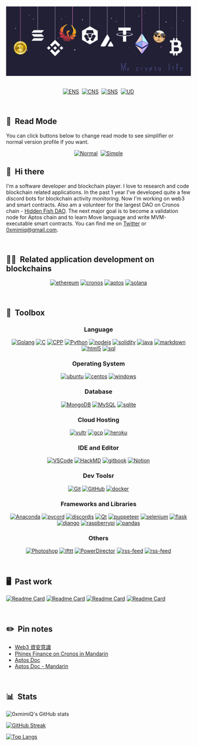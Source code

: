 ![Banner](../assets/banner-anime.png)
&nbsp;

<p align="center">
<a href="https://etherscan.io/address/0x03762c4478518FBf036ed6062FE9035D2e6D0670" target="_blank"><img src="https://shields.io/badge/ENS-0xmimiQ.eth-blue?logo&style=for-the-badge" alt="ENS"/></a> &nbsp;<a href="https://cronoscan.com/address/0x03762c4478518FBf036ed6062FE9035D2e6D0670" target="_blank"><img src="https://shields.io/badge/CNS-0xmimiQ.cro-9cf?logo&style=for-the-badge" alt="CNS"/></a> &nbsp;<a href="https://solscan.io/account/55r7FvKkcddtgSDfGLKuLwjgJ5o5QiKpopWK7GMgwE2A" target="_blank"><img src="https://shields.io/badge/SNS-0xmimiQ.sol-834ce0?logo&style=for-the-badge" alt="SNS"/></a> &nbsp;<a href="https://ud.me/0xmimiq.x" target="_blank"><img src="https://shields.io/badge/UD-0xmimiQ.x-4b92c4?logo&style=for-the-badge" alt="UD"/></a>
</p>

&nbsp;

## 👀 &nbsp;Read Mode
You can click buttons below to change read mode to see simplifier or normal version profile if you want.
<p align="center">
<a href="/README.md"><img src="https://shields.io/badge/Read%20Mode-Normal-834ce0?logo=GitHub&style=for-the-badge" alt="Normal"/></a> &nbsp;<a href="/versions/README.md"><img src="https://shields.io/badge/Read%20Mode-Simple-b942f5?logo=GitHub&style=for-the-badge" alt="Simple"/></a>
</p>

## 👋 &nbsp;Hi there
I'm a software developer and blockchain player. I love to research and code blockchain related applications. In the past 1 year I've developed quite a few discord bots for blockchain activity monitoring. Now I'm working on web3 and smart contracts. Also am a volunteer for the largest DAO on Cronos chain - [Hidden Fish DAO](https://twitter.com/HiddenFishDAO). The next major goal is to become a validation node for Aptos chain and to learn Move language and write MVM-executable smart contracts. You can find me on [Twitter](https://twitter.com/0xmimiQ) or 0xmimiq@gmail.com.

&nbsp;

## 👨‍💻 &nbsp;Related application development on blockchains
<p align="center">
<a href="https://ethereum.org/" target="_blank"><img src="https://img.shields.io/badge/Ethereum-3C3C3D?style=for-the-badge" alt="ethereum"/></a>
<a href="https://cronos.org/" target="_blank"><img src="https://img.shields.io/badge/Cronos-375BD2?style=for-the-badge" alt="cronos"/></a>
<a href="https://aptoslabs.com/" target="_blank"><img src="https://img.shields.io/badge/Aptos-0AC18E?style=for-the-badge" alt="aptos"/></a>
<a href="https://solana.com/" target="_blank"><img src="https://img.shields.io/badge/Solana-834ce0?style=for-the-badge" alt="solana"/></a>
</p>

&nbsp;

## 🧰 &nbsp;Toolbox
<h3 align="center">Language</h3>
<p align="center">
  <a href="https://go.dev/" target="_blank"><img src="https://img.shields.io/badge/go-%2300ADD8.svg?style=for-the-badge&logo=go&logoColor=white" alt="Golang"/></a>
  <a href="https://www.iso.org/standard/74528.html" target="_blank"><img src="https://img.shields.io/badge/c-%2300599C.svg?style=for-the-badge&logo=c&logoColor=white" alt="C"/></a>
  <a href="https://isocpp.org/" target="_blank"><img src="https://img.shields.io/badge/c++-%2300599C.svg?style=for-the-badge&logo=c%2B%2B&logoColor=white" alt="CPP"/></a>
  <a href="https://www.python.org/" target="_blank"><img src="https://img.shields.io/badge/python-3670A0?style=for-the-badge&logo=python&logoColor=ffdd54" alt="Python"/></a>
  <a href="https://nodejs.org/en/" target="_blank"><img src="https://img.shields.io/badge/node.js-6DA55F?style=for-the-badge&logo=node.js&logoColor=white" alt="nodejs"/></a>
  <a href="https://soliditylang.org/" target="_blank"><img src="https://img.shields.io/badge/Solidity-%23363636.svg?style=for-the-badge&logo=solidity&logoColor=white" alt="solidity"/></a>
  <a href="https://www.java.com/en/" target="_blank"><img src="https://img.shields.io/badge/java-%23ED8B00.svg?style=for-the-badge&logo=java&logoColor=white" alt="java"/></a>
  <a href="https://www.markdownguide.org/basic-syntax/" target="_blank"><img src="https://img.shields.io/badge/markdown-%23000000.svg?style=for-the-badge&logo=markdown&logoColor=white" alt="markdown"/></a>
  <a href="#" target="_blank"><img src="https://img.shields.io/badge/html5-%23E34F26.svg?style=for-the-badge&logo=html5&logoColor=white" alt="html5"/></a>
  <a href="#" target="_blank"><img src="https://img.shields.io/badge/sql-%230095D5.svg?style=for-the-badge&logo=sql&logoColor=white" alt="sql"/></a>
<p>

<h3 align="center">Operating System</h3>
<p align="center">
  <a href="https://ubuntu.com/"><img src="https://img.shields.io/badge/Ubuntu-E95420?style=for-the-badge&logo=ubuntu&logoColor=white" alt="ubuntu"/></a>
  <a href="https://www.centos.org/"><img src="https://img.shields.io/badge/cent%20os-002260?style=for-the-badge&logo=centos&logoColor=F0F0F0" alt="centos"/></a>
  <a href="https://www.microsoft.com/en-us/windows"><img src="https://img.shields.io/badge/Windows-0078D6?style=for-the-badge&logo=windows&logoColor=white" alt="windows"/></a>
<p>

<h3 align="center">Database</h3>
<p align="center">
  <a href="https://www.mongodb.com/"><img src="https://img.shields.io/badge/MongoDB-%234ea94b.svg?style=for-the-badge&logo=mongodb&logoColor=white)" alt="MongoDB"/></a>
  <a href="https://www.mysql.com/"><img src="https://img.shields.io/badge/mysql-%2300f.svg?style=for-the-badge&logo=mysql&logoColor=white" alt="MySQL"/></a>
  <a href="https://www.sqlite.org/index.html"><img src="https://img.shields.io/badge/sqlite-%2307405e.svg?style=for-the-badge&logo=sqlite&logoColor=white" alt="sqlite"/></a>
</p>

<h3 align="center">Cloud Hosting</h3>
<p align="center">
  <a href="https://www.vultr.com/"><img src="https://img.shields.io/badge/Vultr-007BFC.svg?style=for-the-badge&logo=vultr" alt="vultr"/></a>
  <a href="https://cloud.google.com/"><img src="https://img.shields.io/badge/GoogleCloud-%234285F4.svg?style=for-the-badge&logo=google-cloud&logoColor=white" alt="gcp"/></a>
  <a href="https://www.heroku.com/"><img src="https://img.shields.io/badge/heroku-%23430098.svg?style=for-the-badge&logo=heroku&logoColor=white" alt="heroku"/></a>
</p>

<h3 align="center">IDE and Editor</h3>
<p align="center">
  <a href="https://code.visualstudio.com/"><img src="https://img.shields.io/badge/VS%20Code-0078d7.svg?style=for-the-badge&logo=visual-studio-code&logoColor=white" alt="VSCode"/></a>
  <a href="https://hackmd.io/"><img src="https://img.shields.io/badge/HackMD-000000?style=for-the-badge" alt="HackMD"/></a>
  <a href="https://www.gitbook.com/"><img src="https://img.shields.io/badge/gitbook-%23121011.svg?style=for-the-badge&logo=GitBook&logoColor=white" alt="gitbook"/></a>
  <a href="https://www.notion.so/"><img src="https://img.shields.io/badge/Notion-%23000000.svg?style=for-the-badge&logo=notion&logoColor=white" alt="Notion"/></a>
</p>

<h3 align="center">Dev Toolsr</h3>
<p align="center">
<a href="https://git-scm.com/"><img src="https://img.shields.io/badge/git-%23F05033.svg?style=for-the-badge&logo=git&logoColor=white" alt="Git"/></a>
<a href="https://github.com/"><img src="https://img.shields.io/badge/github-%23121011.svg?style=for-the-badge&logo=github&logoColor=white" alt="GitHub"/></a>
<a href="https://www.docker.com/"><img src="https://img.shields.io/badge/docker-%230db7ed.svg?style=for-the-badge&logo=docker&logoColor=white" alt="docker"/></a> 
</p>

<h3 align="center">Frameworks and Libraries</h3>
<p align="center">
<a href="https://www.anaconda.com/"><img src="https://img.shields.io/badge/Anaconda-%2344A833.svg?style=for-the-badge&logo=anaconda&logoColor=white" alt="Anaconda"/></a>
<a href="https://docs.pycord.dev/en/stable/"><img src="https://img.shields.io/badge/pycord-%237289DA.svg?style=for-the-badge&logo=discord&logoColor=white" alt="pycord"/></a>
<a href="https://discord.js.org/#/"><img src="https://img.shields.io/badge/discordjs-%237289DA.svg?style=for-the-badge&logo=discord&logoColor=white" alt="discordjs" alt="DiscordJS"/></a>
<a href="https://www.qt.io/"><img src="https://img.shields.io/badge/Qt-%23217346.svg?style=for-the-badge&logo=Qt&logoColor=white" alt="Qt"/></a>
<a href="https://github.com/puppeteer/puppeteer"><img src="https://img.shields.io/badge/puppeteer-6DA55F?style=for-the-badge" alt="puppeteer"/></a>
<a href="https://github.com/SeleniumHQ/selenium"><img src="https://img.shields.io/badge/-selenium-%43B02A?style=for-the-badge&logo=selenium&logoColor=white" alt="selenium"/></a>
<a href="https://flask.palletsprojects.com/en/2.2.x/"><img src="https://img.shields.io/badge/flask-%23000.svg?style=for-the-badge&logo=flask&logoColor=white" alt="flask"/></a>
<a href="https://www.djangoproject.com/"><img src="https://img.shields.io/badge/django-%23092E20.svg?style=for-the-badge&logo=django&logoColor=white" alt="django"/></a>
<a href="https://www.raspberrypi.com/"><img src="https://img.shields.io/badge/-RaspberryPi-C51A4A?style=for-the-badge&logo=Raspberry-Pi" alt="raspberrypi"/></a>
<a href="https://pandas.pydata.org/"><img src="https://img.shields.io/badge/pandas-%23150458.svg?style=for-the-badge&logo=pandas&logoColor=white" alt="pandas"/></a>
</p>

<h3 align="center">Others</h3>
<p align="center">
<a href="https://www.adobe.com/tw/products/photoshop.html"><img src="https://img.shields.io/badge/adobe%20photoshop-%2331A8FF.svg?style=for-the-badge&logo=adobe%20photoshop&logoColor=white" alt="Photoshop"/></a>
<a href="https://ifttt.com/explore"><img src="https://img.shields.io/badge/IFTTT-black?style=for-the-badge&logo=ifttt&logoColor=white)" alt="ifttt"/></a>
<a href="https://tw.cyberlink.com/"><img src="https://img.shields.io/badge/PowerDirector-%2339457E.svg?style=for-the-badge" alt="PowerDirector"/></a>
<a href="https://www.rssboard.org/rss-specification"><img src="https://img.shields.io/badge/rss-F88900?style=for-the-badge&logo=rss&logoColor=white" alt="rss-feed"/></a>
<a href="https://obsproject.com/"><img src="https://img.shields.io/badge/obs%20studio-%23121011.svg?style=for-the-badge&logo=obs&logoColor=white" alt="rss-feed"/></a>
</p>

&nbsp;

## 🖥 &nbsp;Past work
<p align="left">
  <a href="https://github.com/0xmimiQ/eb_supporter"><img height="115" src="https://github-readme-stats.vercel.app/api/pin/?username=0xmimiQ&repo=eb_supporter&bg_color=0d1116&title_color=ce09ec&text_color=a4aacb&icon_color=007ec6" alt="Readme Card"></a>
  <a href="https://github.com/0xmimiQ/pyppeteer-use-case"><img height="115" src="https://github-readme-stats.vercel.app/api/pin/?username=0xmimiQ&repo=pyppeteer-use-case&bg_color=0d1116&title_color=ce09ec&text_color=a4aacb&icon_color=007ec6" alt="Readme Card"></a>
  <a href="https://github.com/0xmimiQ/LineCurrencyBot"><img height="115" src="https://github-readme-stats.vercel.app/api/pin/?username=0xmimiQ&repo=LineCurrencyBot&bg_color=0d1116&title_color=ce09ec&text_color=a4aacb&icon_color=007ec6" alt="Readme Card"></a>
  <a href="https://github.com/0xmimiQ/etherscan_tracker"><img height="115" src="https://github-readme-stats.vercel.app/api/pin/?username=0xmimiQ&repo=etherscan_tracker&bg_color=0d1116&title_color=ce09ec&text_color=a4aacb&icon_color=007ec6" alt="Readme Card"></a>
</p>
&nbsp;

## ✏️ &nbsp;Pin notes

<!-- NOTE-LIST:START -->
- [Web3 資安意識](https://0xmimiq.gitbook.io/web3-zi-an-yi-shi/)
- [Phinex Finance on Cronos in Mandarin](https://app.gitbook.com/s/KD5ucI3LxceJPGHAByrK/bai-pi-shu-yuan-wen/bei-zhu)
- [Aptos Doc](https://aptos.dev/)
- [Aptos Doc - Mandarin](https://wiki.aptos.movemove.org/)
<!-- NOTE-POST-LIST:END -->

&nbsp;

## 📊 &nbsp;Stats

![0xmimiQ's GitHub stats](https://github-readme-stats.vercel.app/api?username=0xmimiQ&show_icons=true&bg_color=282339&border_color=6746DD&title_color=A835DD&text_color=DDDDDD&count_private=true&cache_seconds=1800&hide=contribs,prs)

[![GitHub Streak](https://github-readme-streak-stats.herokuapp.com?user=0xmimiQ&ring=A835DD&background=282339&fire=DD4BC2&border=6746DD&stroke=895DDD&currStreakLabel=6A7CDD&dates=A540DD&sideLabels=6A7CDD&currStreakNum=DDDDDD&sideNums=DDDDDD)](https://git.io/streak-stats)

[![Top Langs](https://github-readme-stats.vercel.app/api/top-langs/?username=0xmimiQ&layout=compact&bg_color=282339&border_color=6746DD&title_color=A835DD&text_color=DDDDDD&card_width=445)](https://github.com/anuraghazra/github-readme-stats)
